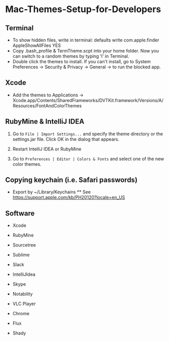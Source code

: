 # Mac-Themes-Setup-for-Developers

## Terminal
* To show hidden files, write in terminal: defaults write com.apple.finder AppleShowAllFiles YES
* Copy .bash_profile & TermTheme.scpt into your home folder. Now you can switch to a random themes by typing 'l' in Terminal.
* Double click the themes to install. If you can't install, go to System Preferences -> Security & Privacy -> General -> to run the blocked app.

## Xcode
* Add the themes to Applications -> Xcode.app/Contents/SharedFrameworks/DVTKit.framework/Versions/A/Resources/FontAndColorThemes

## RubyMine & IntelliJ IDEA
1. Go to `File | Import Settings...` and specify the theme directory or the settings.jar file. Click OK in the dialog that appears.

2. Restart IntelliJ IDEA or RubyMine

3. Go to `Preferences | Editor | Colors & Fonts` and select one of the new color themes.

## Copying keychain (i.e. Safari passwords)
* Export by ~/Library/Keychains
** See https://support.apple.com/kb/PH20120?locale=en_US

## Software
* Xcode
* RubyMine
* Sourcetree
* Sublime
* Slack
* IntelliJIdea

* Skype
* Notability
* VLC Player
* Chrome
* Flux
* Shady
